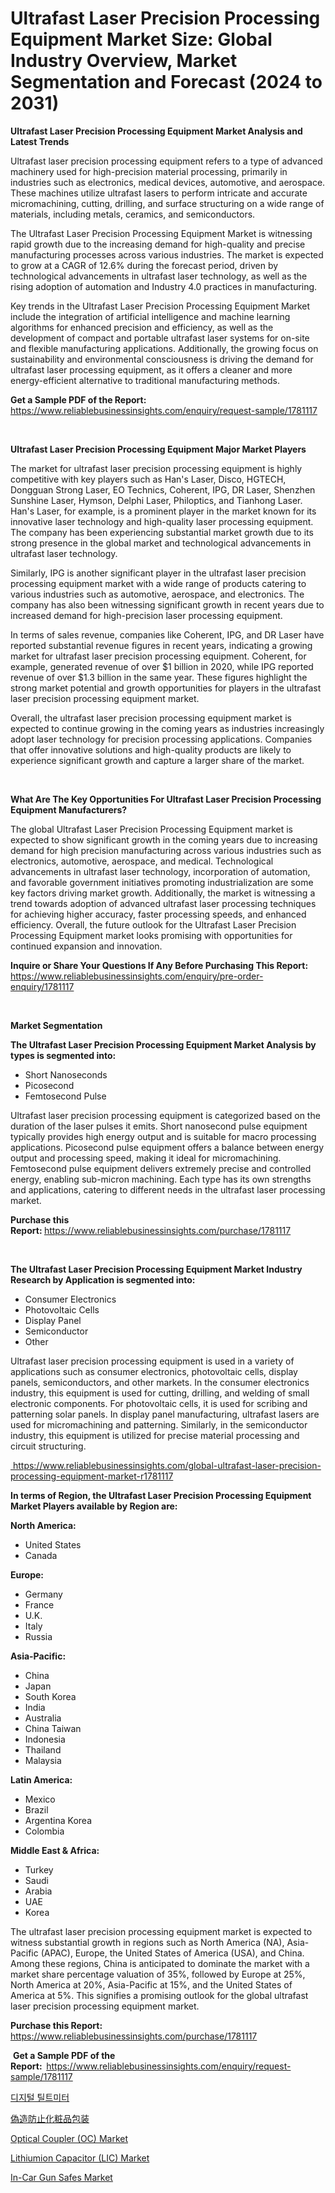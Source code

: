 <p><h1>Ultrafast Laser Precision Processing Equipment Market Size: Global Industry Overview, Market Segmentation and Forecast (2024 to 2031)</h1></p><p><strong>Ultrafast Laser Precision Processing Equipment Market Analysis and Latest Trends</strong></p>
<p><p>Ultrafast laser precision processing equipment refers to a type of advanced machinery used for high-precision material processing, primarily in industries such as electronics, medical devices, automotive, and aerospace. These machines utilize ultrafast lasers to perform intricate and accurate micromachining, cutting, drilling, and surface structuring on a wide range of materials, including metals, ceramics, and semiconductors.</p><p>The Ultrafast Laser Precision Processing Equipment Market is witnessing rapid growth due to the increasing demand for high-quality and precise manufacturing processes across various industries. The market is expected to grow at a CAGR of 12.6% during the forecast period, driven by technological advancements in ultrafast laser technology, as well as the rising adoption of automation and Industry 4.0 practices in manufacturing.</p><p>Key trends in the Ultrafast Laser Precision Processing Equipment Market include the integration of artificial intelligence and machine learning algorithms for enhanced precision and efficiency, as well as the development of compact and portable ultrafast laser systems for on-site and flexible manufacturing applications. Additionally, the growing focus on sustainability and environmental consciousness is driving the demand for ultrafast laser processing equipment, as it offers a cleaner and more energy-efficient alternative to traditional manufacturing methods.</p></p>
<p><strong>Get a Sample PDF of the Report:&nbsp;</strong> <a href="https://www.reliablebusinessinsights.com/enquiry/request-sample/1781117">https://www.reliablebusinessinsights.com/enquiry/request-sample/1781117</a></p>
<p>&nbsp;</p>
<p><strong>Ultrafast Laser Precision Processing Equipment Major Market Players</strong></p>
<p><p>The market for ultrafast laser precision processing equipment is highly competitive with key players such as Han's Laser, Disco, HGTECH, Dongguan Strong Laser, EO Technics, Coherent, IPG, DR Laser, Shenzhen Sunshine Laser, Hymson, Delphi Laser, Philoptics, and Tianhong Laser. Han's Laser, for example, is a prominent player in the market known for its innovative laser technology and high-quality laser processing equipment. The company has been experiencing substantial market growth due to its strong presence in the global market and technological advancements in ultrafast laser technology.</p><p>Similarly, IPG is another significant player in the ultrafast laser precision processing equipment market with a wide range of products catering to various industries such as automotive, aerospace, and electronics. The company has also been witnessing significant growth in recent years due to increased demand for high-precision laser processing equipment.</p><p>In terms of sales revenue, companies like Coherent, IPG, and DR Laser have reported substantial revenue figures in recent years, indicating a growing market for ultrafast laser precision processing equipment. Coherent, for example, generated revenue of over $1 billion in 2020, while IPG reported revenue of over $1.3 billion in the same year. These figures highlight the strong market potential and growth opportunities for players in the ultrafast laser precision processing equipment market.</p><p>Overall, the ultrafast laser precision processing equipment market is expected to continue growing in the coming years as industries increasingly adopt laser technology for precision processing applications. Companies that offer innovative solutions and high-quality products are likely to experience significant growth and capture a larger share of the market.</p></p>
<p>&nbsp;</p>
<p><strong>What Are The Key Opportunities For Ultrafast Laser Precision Processing Equipment Manufacturers?</strong></p>
<p><p>The global Ultrafast Laser Precision Processing Equipment market is expected to show significant growth in the coming years due to increasing demand for high precision manufacturing across various industries such as electronics, automotive, aerospace, and medical. Technological advancements in ultrafast laser technology, incorporation of automation, and favorable government initiatives promoting industrialization are some key factors driving market growth. Additionally, the market is witnessing a trend towards adoption of advanced ultrafast laser processing techniques for achieving higher accuracy, faster processing speeds, and enhanced efficiency. Overall, the future outlook for the Ultrafast Laser Precision Processing Equipment market looks promising with opportunities for continued expansion and innovation.</p></p>
<p><strong>Inquire or Share Your Questions If Any Before Purchasing This Report:</strong> <a href="https://www.reliablebusinessinsights.com/enquiry/pre-order-enquiry/1781117">https://www.reliablebusinessinsights.com/enquiry/pre-order-enquiry/1781117</a></p>
<p>&nbsp;</p>
<p><strong>Market Segmentation</strong></p>
<p><strong>The Ultrafast Laser Precision Processing Equipment Market Analysis by types is segmented into:</strong></p>
<p><ul><li>Short Nanoseconds</li><li>Picosecond</li><li>Femtosecond Pulse</li></ul></p>
<p><p>Ultrafast laser precision processing equipment is categorized based on the duration of the laser pulses it emits. Short nanosecond pulse equipment typically provides high energy output and is suitable for macro processing applications. Picosecond pulse equipment offers a balance between energy output and processing speed, making it ideal for micromachining. Femtosecond pulse equipment delivers extremely precise and controlled energy, enabling sub-micron machining. Each type has its own strengths and applications, catering to different needs in the ultrafast laser processing market.</p></p>
<p><strong>Purchase this Report:&nbsp;</strong><a href="https://www.reliablebusinessinsights.com/purchase/1781117">https://www.reliablebusinessinsights.com/purchase/1781117</a></p>
<p>&nbsp;</p>
<p><strong>The Ultrafast Laser Precision Processing Equipment Market Industry Research by Application is segmented into:</strong></p>
<p><ul><li>Consumer Electronics</li><li>Photovoltaic Cells</li><li>Display Panel</li><li>Semiconductor</li><li>Other</li></ul></p>
<p><p>Ultrafast laser precision processing equipment is used in a variety of applications such as consumer electronics, photovoltaic cells, display panels, semiconductors, and other markets. In the consumer electronics industry, this equipment is used for cutting, drilling, and welding of small electronic components. For photovoltaic cells, it is used for scribing and patterning solar panels. In display panel manufacturing, ultrafast lasers are used for micromachining and patterning. Similarly, in the semiconductor industry, this equipment is utilized for precise material processing and circuit structuring.</p></p>
<p><a href="https://www.reliablebusinessinsights.com/global-ultrafast-laser-precision-processing-equipment-market-r1781117">&nbsp;https://www.reliablebusinessinsights.com/global-ultrafast-laser-precision-processing-equipment-market-r1781117</a></p>
<p><strong>In terms of Region, the Ultrafast Laser Precision Processing Equipment Market Players available by Region are:</strong></p>
<p>
    <p> <strong> North America: </strong>
        <ul>
            <li>United States</li>
            <li>Canada</li>
        </ul>
        </p> 
    <p> <strong> Europe: </strong>
        <ul>
            <li>Germany</li>
            <li>France</li>
            <li>U.K.</li>
            <li>Italy</li>
            <li>Russia</li>
        </ul>
        </p> 
    <p> <strong> Asia-Pacific: </strong>
        <ul>
            <li>China</li>
            <li>Japan</li>
            <li>South Korea</li>
            <li>India</li>
            <li>Australia</li>
            <li>China Taiwan</li>
            <li>Indonesia</li>
            <li>Thailand</li>
            <li>Malaysia</li>
        </ul>
        </p> 
    <p> <strong> Latin America: </strong>
        <ul>
            <li>Mexico</li>
            <li>Brazil</li>
            <li>Argentina Korea</li>
            <li>Colombia</li>
        </ul>
        </p> 
    <p> <strong> Middle East & Africa: </strong>
        <ul>
            <li>Turkey</li>
            <li>Saudi</li>
            <li>Arabia</li>
            <li>UAE</li>
            <li>Korea</li>
        </ul>
    </p>
    </p>
<p><p>The ultrafast laser precision processing equipment market is expected to witness substantial growth in regions such as North America (NA), Asia-Pacific (APAC), Europe, the United States of America (USA), and China. Among these regions, China is anticipated to dominate the market with a market share percentage valuation of 35%, followed by Europe at 25%, North America at 20%, Asia-Pacific at 15%, and the United States of America at 5%. This signifies a promising outlook for the global ultrafast laser precision processing equipment market.</p></p>
<p><strong>Purchase this Report: </strong><a href="https://www.reliablebusinessinsights.com/purchase/1781117">https://www.reliablebusinessinsights.com/purchase/1781117</a></p>
<p>&nbsp;<strong>Get a Sample PDF of the Report:&nbsp;&nbsp;</strong><a href="https://www.reliablebusinessinsights.com/enquiry/request-sample/1781117">https://www.reliablebusinessinsights.com/enquiry/request-sample/1781117</a></p>
<p><strong></strong></p>
<p><p><a href="https://github.com/MayeKuhic00/Market-Research-Report-List-1/blob/main/187427498291.md">디지털 틸트미터</a></p><p><a href="https://github.com/bevdtkn4419963/Market-Research-Report-List-2/blob/main/2621740104790.md">偽造防止化粧品包装</a></p><p><a href="https://issuu.com/reportprime-2/docs/optical-coupler-oc-market-size-2030.pptx">Optical Coupler (OC) Market</a></p><p><a href="https://issuu.com/reportprime-2/docs/lithiumion-capacitor-lic-market-size-2030.pptx">Lithiumion Capacitor (LIC) Market</a></p><p><a href="https://github.com/seekum/Market-Research-Report-List-3/blob/main/in-car-gun-safes-market.md">In-Car Gun Safes Market</a></p></p>